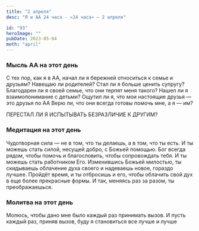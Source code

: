 ```yaml
---
title: "2 апреля"
desc: "Я и АА 24 часа - «24 часа» — 2 апреля"

id: "93"
heroImage: ""
pubDate: 2023-05-04
moth: "april"
---
```


### Мысль АА на этот день

С тех пор, как я в АА, начал ли я бережней относиться к семье и друзьям?
Навещаю ли родителей? Стал ли я больше ценить супругу? Благодарен ли я своей
семье, что они терпят меня такого? Нашел ли я взаимопонимание с детьми? Ощутил
ли я, что мои настоящие друзья — это друзья по АА Верю ли, что они всегда
готовы помочь мне, а я — им?

ПЕРЕСТАЛ ЛИ Я ИСПЫТЫВАТЬ БЕЗРАЗЛИЧИЕ К ДРУГИМ?

### Медитация на этот день

Чудотворная сила — не в том, что ты делаешь, а в том, что ты есть. И ты можешь
стать силой, несущей добро, с Божьей помощью. Бог всегда рядом, чтобы помочь и
благословить, чтобы сопровождать тебя. И ты можешь стать работником Его.
Изменившись Божьей милостью, ты скидываешь облачение духа своего и надеваешь
новое, гораздо лучшее. Пройдёт время, и ты отбросишь и его, чтобы облачить
свой дух в еще более прекрасные формы. И так, меняясь раз за разом, ты
преображаешься.

### Молитва на этот день

Молюсь, чтобы дано мне было каждый раз принимать вызов. И пусть каждый раз,
приняв вызов, буду я становиться все лучше и лучше

